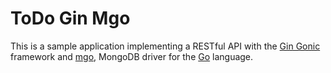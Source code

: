 # ToDo Gin Mgo
This is a sample application implementing a RESTful API with the [Gin Gonic](https://github.com/gin-gonic/gin) framework and [mgo](https://labix.org/mgo), MongoDB driver for the [Go](https://golang.org) language.
